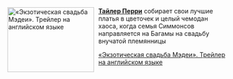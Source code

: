 <!--2025-07-07 08:00:01-->
<div class="yb">
  <div class="rss kino_kino"><a href="https://www.kino-teatr.ru/video/51153/" title="«Экзотическая свадьба Мэдеи». Трейлер на английском языке"><img src="https://www.kino-teatr.ru/video/3/5/51153/poster.jpg" width="196" height="147" align="left" hspace="5" style="margin: 0px 10px 0px 5px" alt="«Экзотическая свадьба Мэдеи». Трейлер на английском языке"/></a><a href=https://www.kino-teatr.ru/kino/director/hollywood/114553/bio/ target=_blank><strong>Тайлер Перри</strong></a> собирает свои лучшие платья в цветочек и целый чемодан хаоса, когда семья Симмонсов направляется на Багамы на свадьбу внучатой племянницы <p class="titl"><a href="https://www.kino-teatr.ru/video/51153/">«Экзотическая свадьба Мэдеи». Трейлер на английском языке</a></p></div>
</div>
